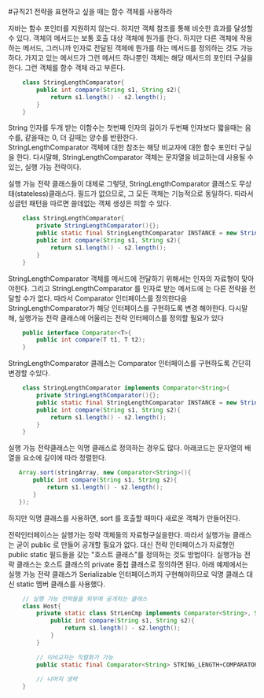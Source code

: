 
#규칙21 전략을 표현하고 싶을 때는 함수 객체를 사용하라

자바는 함수 포인터를 지원하지 않는다. 하지만 객체 참조를 통해 비슷한 효과를 달성할 수 있다.
객체의 메서드는 보통 호출 대상 객체에 뭔가를 한다. 하지만 다른 객체에 작용하는 메서드, 
그러니까 인자로 전달된 객체에 뭔가를 하는 메서드를 정의하는 것도 가능하다. 가지고 있는
메서드가 그런 메서드 하나뿐인 객체는 해당 메서드의 포인터 구실을 한다. 그런 객체를
함수 객체 라고 부른다.

```java
	class StringLengthComparator{
		public int compare(String s1, String s2){
			return s1.length() - s2.length();
		}	
	}
``` 

String 인자를 두개 받는 이함수는 첫번째 인자의 길이가 두번째 인자보다 짧을때는 음수를, 같을때는 0,
더 길때는 양수를 반환한다.  
StringLengthComparator 객체에 대한 참조는 해당 비교자에 대한 함수 포인터 구실을 한다. 다시말해, 
StringLengthComparator 객체는 문자열을 비교하는데 사용될 수 있는, 실행 가능 전략이다.

실행 가능 전략 클래스들이 대체로 그렇덧, StringLengthComparator 클래스도 무상태(stateless)클래스다.
필드가 없으므로, 그 모든 객체는 기능적으로 동일하다. 따라서 싱글턴 패턴을 따르면 쓸데없는
객체 생성은 피할 수 있다.


```java
	class StringLengthComparator{
		private StringLengthComparator(){};
		public static final StringLengthComparator INSTANCE = new StringLengthComparator();
		public int compare(String s1, String s2){
			return s1.length() - s2.length();
		}	
	}
``` 

StringLengthComparator 객체를 메서드에 전달하기 위해서는 인자의 자료형이 맞아야한다. 그리고
StringLengthComparator 를 인자로 받는 메서드에 는 다른 전략을 전달할 수가 없다. 따라서
Comparator 인터페이스를 정의한다음 StringLengthComparator가 해당 인터페이스를 구현하도록 변경
해야한다. 다시말해, 실행가능 전략 클래스에 어울리는 전략 인터페이스를 정의할 필요가 있다


```java
	public interface Comparator<T>{
		public int compare(T t1, T t2); 
	}
``` 

StringLengthComparator 클래스는 Comparator<String> 인터페이스를 구현하도록 간단히 변경할 수있다.

```java
	class StringLengthComparator implements Comparator<String>{
		private StringLengthComparator(){};
		public static final StringLengthComparator INSTANCE = new StringLengthComparator();
		public int compare(String s1, String s2){
			return s1.length() - s2.length();
		}	
	}
``` 

 실행 가능 전략클래스는 익명 클래스로 정의하는 경우도 많다. 아래코드는 문자열의 배열을
 요소에 길이에 따라 정렬한다.
 
 ```java
	Array.sort(stringArray, new Comparator<String>(){
		public int compare(String s1, String s2){
			return s1.length() - s2.length();
		}	
	}); 
 
 ```

하지만 익명 클래스를 사용하면, sort 를 호출할 때마다 새로운 객체가 만들어진다.

전략인터페이스는 실행가는 정략 객체들의 자료형구실을한다. 따라서 실행가능 클래스는 굳이
public 로 만들어 공개할 필요가 없다. 대신 전략 인터페이스가 자료형인 public static 필드들을
갖는 "호스트 클래스"를 정의하는 것도 방법이다.
실행가능 전략 클래스는 호스트 클래스의 private 중첩 클래스로 정의하면 된다. 
아래 예제에서는 실행 가능 전략 클래스가 Serializable 인터페이스까지 구현해야하므로 
익명 클래스 대신 static 멤버 클래스를 사용했다.


```java
	// 실행 가능 전략들을 외부에 공개하는 클래스
	class Host{
		private static class StrLenCmp implements Comparator<String>, Serializable{
            public int compare(String s1, String s2){
                return s1.length() - s2.length();
            }	
		}
		
		// 이비교자는 직렬화가 가능
		public static final Comparator<String> STRING_LENGTH+COMPARATOR = new StrLenCmp();
		
		// 나머지 생략
	}
``` 


